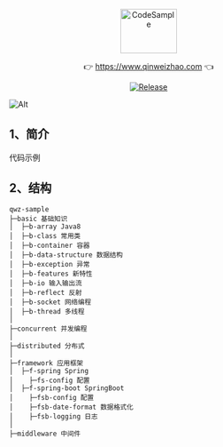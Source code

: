 <p align="center">
  <a class="logo" href="https://github.com/qinweizhao/qwz-sample">
    <img src="https://cdn.jsdelivr.net/gh/qinweizhao/qwz-sample@master/logo.png" height="80" width="45%" alt="CodeSample">
  </a>
</p>

<p align="center">
👉 <a href="https://www.qinweizhao.com">https://www.qinweizhao.com</a> 👈
</p>

<p align="center">
  <a href="https://github.com/qinweizhao/qwz-sample" target="_blank">
    <img src="https://img.shields.io/badge/Release-1.0.0-green" alt="Release"/>
  </a>
</p>


![Alt](https://repobeats.axiom.co/api/embed/4956f5123e9076bf13bf5b3c56d641fd43c26a9d.svg "Repobeats analytics image")

## 1、简介

代码示例

## 2、结构

```
qwz-sample
├─basic 基础知识
│  ├─b-array Java8 
│  ├─b-class 常用类
│  ├─b-container 容器
│  ├─b-data-structure 数据结构
│  ├─b-exception 异常
│  ├─b-features 新特性
│  ├─b-io 输入输出流
│  ├─b-reflect 反射
│  ├─b-socket 网络编程
│  ├─b-thread 多线程
│
├─concurrent 并发编程
│
├─distributed 分布式
│
├─framework 应用框架
│  ├─f-spring Spring
│    ├─fs-config 配置
│  ├─f-spring-boot SpringBoot
│    ├─fsb-config 配置
│    ├─fsb-date-format 数据格式化
│    ├─fsb-logging 日志
│ 
├─middleware 中间件
```
